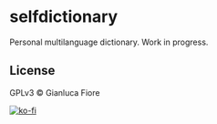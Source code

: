 # selfdictionary

Personal multilanguage dictionary. Work in progress.

## License

GPLv3 © Gianluca Fiore

[![ko-fi](https://www.ko-fi.com/img/donate_sm.png)](https://ko-fi.com/W7W7KA0Z)

